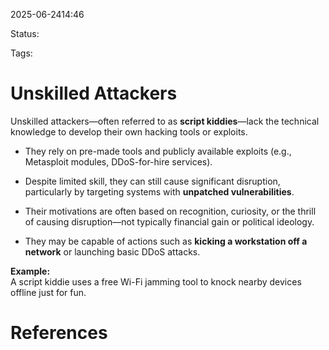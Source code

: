 
2025-06-2414:46

Status:

Tags:


# Unskilled Attackers

Unskilled attackers—often referred to as **script kiddies**—lack the technical knowledge to develop their own hacking tools or exploits.

- They rely on pre-made tools and publicly available exploits (e.g., Metasploit modules, DDoS-for-hire services).
    
- Despite limited skill, they can still cause significant disruption, particularly by targeting systems with **unpatched vulnerabilities**.
    
- Their motivations are often based on recognition, curiosity, or the thrill of causing disruption—not typically financial gain or political ideology.
    
- They may be capable of actions such as **kicking a workstation off a network** or launching basic DDoS attacks.
    

**Example:**  
A script kiddie uses a free Wi-Fi jamming tool to knock nearby devices offline just for fun.
# References
